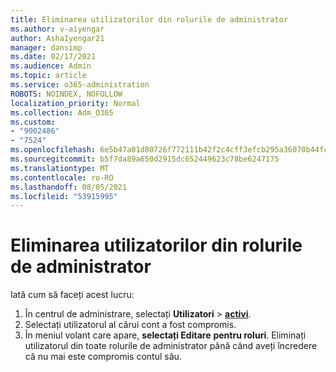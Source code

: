 ```yaml
---
title: Eliminarea utilizatorilor din rolurile de administrator
ms.author: v-aiyengar
author: AshaIyengar21
manager: dansimp
ms.date: 02/17/2021
ms.audience: Admin
ms.topic: article
ms.service: o365-administration
ROBOTS: NOINDEX, NOFOLLOW
localization_priority: Normal
ms.collection: Adm_O365
ms.custom:
- "9002486"
- "7524"
ms.openlocfilehash: 6e5b47a01d80726f772111b42f2c4cff3efcb295a36070b44fcb6901800e71fb
ms.sourcegitcommit: b5f7da89a650d2915dc652449623c78be6247175
ms.translationtype: MT
ms.contentlocale: ro-RO
ms.lasthandoff: 08/05/2021
ms.locfileid: "53915995"
---
```

# <a name="remove-the-users-from-the-admin-roles"></a>Eliminarea utilizatorilor din rolurile de administrator

Iată cum să faceți acest lucru:

1. În centrul de administrare, selectați **Utilizatori**  >  [**activi**](https://go.microsoft.com/fwlink/p/?linkid=834822).
1. Selectați utilizatorul al cărui cont a fost compromis.
1. În meniul volant care apare, **selectați Editare** **pentru roluri**. Eliminați utilizatorul din toate rolurile de administrator până când aveți încredere că nu mai este compromis contul său.

